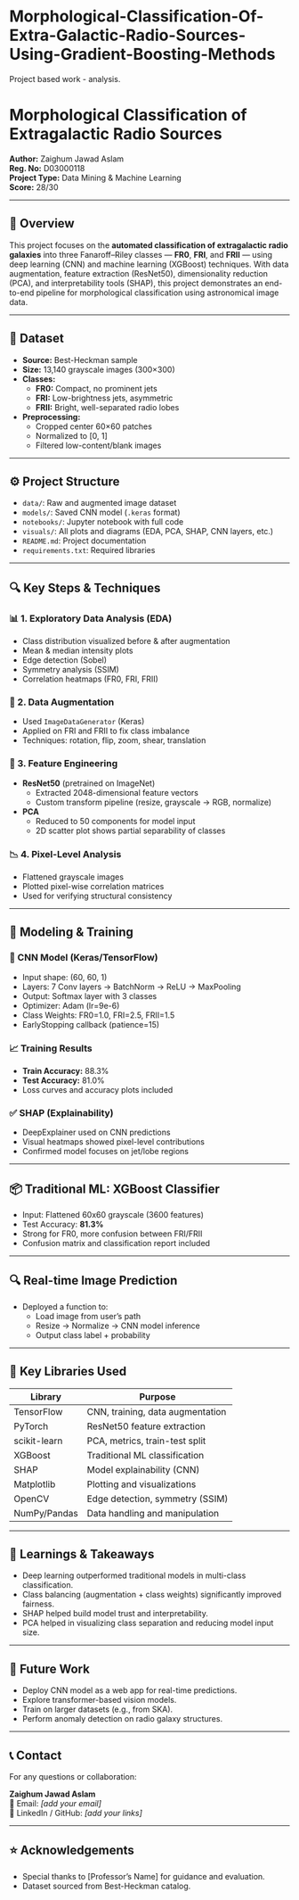 # Morphological-Classification-Of-Extra-Galactic-Radio-Sources-Using-Gradient-Boosting-Methods
Project based work - analysis.


# Morphological Classification of Extragalactic Radio Sources

**Author:** Zaighum Jawad Aslam  
**Reg. No:** D03000118  
**Project Type:** Data Mining & Machine Learning  
**Score:** 28/30  

---

## 🧠 Overview

This project focuses on the **automated classification of extragalactic radio galaxies** into three Fanaroff–Riley classes — **FR0**, **FRI**, and **FRII** — using deep learning (CNN) and machine learning (XGBoost) techniques. With data augmentation, feature extraction (ResNet50), dimensionality reduction (PCA), and interpretability tools (SHAP), this project demonstrates an end-to-end pipeline for morphological classification using astronomical image data.

---

## 📂 Dataset

- **Source:** Best-Heckman sample
- **Size:** 13,140 grayscale images (300×300)
- **Classes:**
  - **FR0:** Compact, no prominent jets
  - **FRI:** Low-brightness jets, asymmetric
  - **FRII:** Bright, well-separated radio lobes
- **Preprocessing:**
  - Cropped center 60×60 patches
  - Normalized to [0, 1]
  - Filtered low-content/blank images

---

## ⚙️ Project Structure

- `data/`: Raw and augmented image dataset
- `models/`: Saved CNN model (`.keras` format)
- `notebooks/`: Jupyter notebook with full code
- `visuals/`: All plots and diagrams (EDA, PCA, SHAP, CNN layers, etc.)
- `README.md`: Project documentation
- `requirements.txt`: Required libraries

---

## 🔍 Key Steps & Techniques

### 📊 1. Exploratory Data Analysis (EDA)
- Class distribution visualized before & after augmentation
- Mean & median intensity plots
- Edge detection (Sobel)
- Symmetry analysis (SSIM)
- Correlation heatmaps (FR0, FRI, FRII)

### 🔧 2. Data Augmentation
- Used `ImageDataGenerator` (Keras)
- Applied on FRI and FRII to fix class imbalance
- Techniques: rotation, flip, zoom, shear, translation

### 🧪 3. Feature Engineering
- **ResNet50** (pretrained on ImageNet)
  - Extracted 2048-dimensional feature vectors
  - Custom transform pipeline (resize, grayscale → RGB, normalize)
- **PCA**
  - Reduced to 50 components for model input
  - 2D scatter plot shows partial separability of classes

### 📉 4. Pixel-Level Analysis
- Flattened grayscale images
- Plotted pixel-wise correlation matrices
- Used for verifying structural consistency

---

## 🤖 Modeling & Training

### 🧠 CNN Model (Keras/TensorFlow)
- Input shape: (60, 60, 1)
- Layers: 7 Conv layers → BatchNorm → ReLU → MaxPooling
- Output: Softmax layer with 3 classes
- Optimizer: Adam (lr=9e-6)
- Class Weights: FR0=1.0, FRI=2.5, FRII=1.5
- EarlyStopping callback (patience=15)

### 📈 Training Results
- **Train Accuracy:** 88.3%
- **Test Accuracy:** 81.0%
- Loss curves and accuracy plots included

### ✅ SHAP (Explainability)
- DeepExplainer used on CNN predictions
- Visual heatmaps showed pixel-level contributions
- Confirmed model focuses on jet/lobe regions

---

## 📦 Traditional ML: XGBoost Classifier
- Input: Flattened 60x60 grayscale (3600 features)
- Test Accuracy: **81.3%**
- Strong for FR0, more confusion between FRI/FRII
- Confusion matrix and classification report included

---

## 🔍 Real-time Image Prediction
- Deployed a function to:
  - Load image from user’s path
  - Resize → Normalize → CNN model inference
  - Output class label + probability

---

## 📌 Key Libraries Used

| Library     | Purpose                            |
|-------------|-------------------------------------|
| TensorFlow  | CNN, training, data augmentation    |
| PyTorch     | ResNet50 feature extraction         |
| scikit-learn| PCA, metrics, train-test split      |
| XGBoost     | Traditional ML classification       |
| SHAP        | Model explainability (CNN)          |
| Matplotlib  | Plotting and visualizations         |
| OpenCV      | Edge detection, symmetry (SSIM)     |
| NumPy/Pandas| Data handling and manipulation      |

---

## 🧠 Learnings & Takeaways

- Deep learning outperformed traditional models in multi-class classification.
- Class balancing (augmentation + class weights) significantly improved fairness.
- SHAP helped build model trust and interpretability.
- PCA helped in visualizing class separation and reducing model input size.

---

## 📌 Future Work

- Deploy CNN model as a web app for real-time predictions.
- Explore transformer-based vision models.
- Train on larger datasets (e.g., from SKA).
- Perform anomaly detection on radio galaxy structures.

---

## 📞 Contact

For any questions or collaboration:

**Zaighum Jawad Aslam**  
📧 Email: *[add your email]*  
📁 LinkedIn / GitHub: *[add your links]*

---

## ⭐️ Acknowledgements

- Special thanks to [Professor’s Name] for guidance and evaluation.
- Dataset sourced from Best-Heckman catalog.
